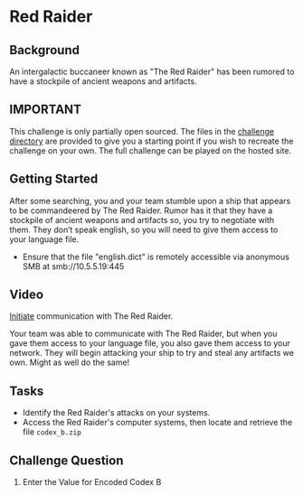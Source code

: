 # Red Raider

## Background

An intergalactic buccaneer known as "The Red Raider" has been rumored to have a stockpile of ancient weapons and artifacts.

## IMPORTANT

This challenge is only partially open sourced. The files in the [challenge directory](./challenge) are provided to give you a starting point if you wish to recreate the challenge on your own. The full challenge can be played on the hosted site.

## Getting Started

After some searching, you and your team stumble upon a ship that appears to be commandeered by The Red Raider.  Rumor has it that they have a stockpile of ancient weapons and artifacts so, you try to negotiate with them. They don’t speak english, so you will need to give them access to your language file.

- Ensure that the file \"english.dict\" is remotely accessible via anonymous SMB at smb://10.5.5.19:445

## Video

[Initiate](https://presidentscup.cisa.gov/files/85a6ea9abbc78f60089c9b92ee81edff-VIDEO-05.mp4) communication with The Red Raider.

Your team was able to communicate with The Red Raider, but when you gave them access to your language file, you also gave them access to your network. They will begin attacking your ship to try and steal any artifacts we own. Might as well do the same!

## Tasks

- Identify the Red Raider's attacks on your systems.
- Access the Red Raider's computer systems, then locate and retrieve the file `codex_b.zip`

## Challenge Question

1. Enter the Value for Encoded Codex B
